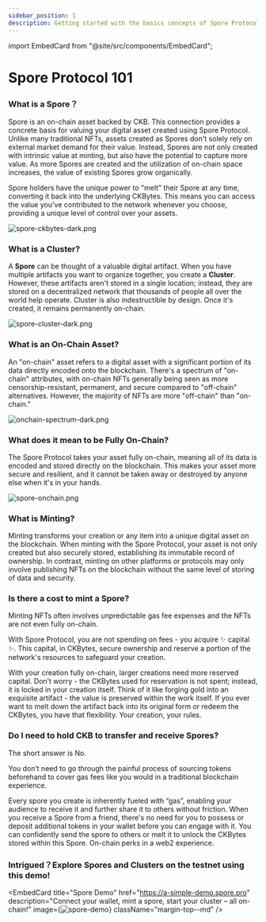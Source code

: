 ```yaml
---
sidebar_position: 1
description: Getting started with the basics concepts of Spore Protocol.
---
```


import EmbedCard from "@site/src/components/EmbedCard";

# Spore Protocol 101

### What is a Spore？

Spore is an on-chain asset backed by CKB. This connection provides a concrete basis for valuing your digital asset created using Spore Protocol. Unlike many traditional NFTs, assets created as Spores don't solely rely on external market demand for their value. Instead, Spores are not only created with intrinsic value at minting, but also have the potential to capture more value. As more Spores are created and the utilization of on-chain space increases, the value of existing Spores grow organically.

Spore holders have the unique power to "melt" their Spore at any time, converting it back into the underlying CKBytes. This means you can access the value you've contributed to the network whenever you choose, providing a unique level of control over your assets.

![spore-ckbytes-dark.png](../../static/img/recipes/spore-101/spore-ckbytes-dark.png)

### What is a Cluster?

A **Spore** can be thought of a valuable digital artifact. When you have multiple artifacts you want to organize together, you create a **Cluster**. However, these artifacts aren't stored in a single location; instead, they are stored on a decentralized network that thousands of people all over the world help operate. Cluster is also indestructible by design. Once it's created, it remains permanently on-chain.

![spore-cluster-dark.png](../../static/img/recipes/spore-101/spore-cluster-dark.png)

### What is an On-Chain Asset?

An "on-chain" asset refers to a digital asset with a significant portion of its data directly encoded onto the blockchain. There's a spectrum of "on-chain" attributes, with on-chain NFTs generally being seen as more censorship-resistant, permanent, and secure compared to "off-chain" alternatives. However, the majority of NFTs are more "off-chain" than "on-chain."

![onchain-spectrum-dark.png](../../static/img/recipes/spore-101/onchain-spectrum-dark.png)

### What does it mean to be Fully On-Chain?

The Spore Protocol takes your asset fully on-chain, meaning all of its data is encoded and stored directly on the blockchain. This makes your asset more secure and resilient, and it cannot be taken away or destroyed by anyone else when it's in your hands.

![spore-onchain.png](../../static/img/recipes/spore-101/spore-onchain.png)

### What is Minting?

Minting transforms your creation or any item into a unique digital asset on the blockchain. When minting with the Spore Protocol, your asset is not only created but also securely stored, establishing its immutable record of ownership. In contrast, minting on other platforms or protocols may only involve publishing NFTs on the blockchain without the same level of storing of data and security.

### Is there a cost to mint a Spore?

Minting NFTs often involves unpredictable gas fee expenses and the NFTs are not even fully on-chain. 

With Spore Protocol, you are not spending on fees - you acquire ✨ capital ✨. This capital, in CKBytes, secure ownership and reserve a portion of the network's resources to safeguard your creation. 

With your creation fully on-chain, larger creations need more reserved capital. Don’t worry - the CKBytes used for reservation is not spent; instead, it is locked in your creation itself. Think of it like forging gold into an exquisite artifact - the value is preserved within the work itself. If you ever want to melt down the artifact back into its original form or redeem the CKBytes, you have that flexibility. Your creation, your rules.

### Do I need to hold CKB to transfer and receive Spores?

The short answer is No.

You don’t need to go through the painful process of sourcing tokens beforehand to cover gas fees like you would in a traditional blockchain experience.

Every spore you create is inherently fueled with “gas”, enabling your audience to receive it and further share it to others without friction. When you receive a Spore from a friend, there's no need for you to possess or deposit additional tokens in your wallet before you can engage with it. You can confidently send the spore to others or melt it to unlock the CKBytes stored within this Spore. On-chain perks in a web2 experience.

### Intrigued？Explore Spores and Clusters on the testnet using this demo!

<EmbedCard
  title="Spore Demo"
  href="https://a-simple-demo.spore.pro"
  description="Connect your wallet, mint a spore, start your cluster – all on-chain!"
  image={<img src="/img/embed/spore-demo.png" alt="spore-demo"/>}
  className="margin-top--md"
/>
